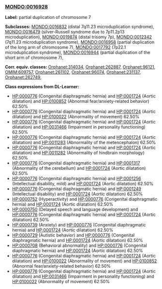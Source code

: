 
### [MONDO:0016928](http://purl.obolibrary.org/obo/MONDO_0016928)
**Label:** partial duplication of chromosome 7

**Subclasses:** [MONDO:0016832](http://purl.obolibrary.org/obo/MONDO_0016832) (distal 7q11.23 microduplication syndrome), [MONDO:0016479](http://purl.obolibrary.org/obo/MONDO_0016479) (silver-Russell syndrome due to 7p11.2p13 microduplication), [MONDO:0019874](http://purl.obolibrary.org/obo/MONDO_0019874) (distal trisomy 7p), [MONDO:0012342](http://purl.obolibrary.org/obo/MONDO_0012342) (7q11.23 microduplication syndrome), [MONDO:0016958](http://purl.obolibrary.org/obo/MONDO_0016958) (partial duplication of the long arm of chromosome 7), [MONDO:0017792](http://purl.obolibrary.org/obo/MONDO_0017792) (7p22.1 microduplication syndrome), [MONDO:0016944](http://purl.obolibrary.org/obo/MONDO_0016944) (partial duplication of the short arm of chromosome 7), 

**Corr. equiv. classes:** [Orphanet:314034](http://www.orpha.net/ORDO/Orphanet_314034), [Orphanet:262887](http://www.orpha.net/ORDO/Orphanet_262887), [Orphanet:96121](http://www.orpha.net/ORDO/Orphanet_96121), [OMIM:609757](http://purl.obolibrary.org/obo/OMIM_609757), [Orphanet:261102](http://www.orpha.net/ORDO/Orphanet_261102), [Orphanet:96074](http://www.orpha.net/ORDO/Orphanet_96074), [Orphanet:231137](http://www.orpha.net/ORDO/Orphanet_231137), [Orphanet:262749](http://www.orpha.net/ORDO/Orphanet_262749), 

**Class expressions from DL-Learner:**

- [HP:0000776](http://purl.obolibrary.org/obo/HP_0000776) (Congenital diaphragmatic hernia) and [HP:0001724](http://purl.obolibrary.org/obo/HP_0001724) (Aortic dilatation) and [HP:0100852](http://purl.obolibrary.org/obo/HP_0100852) (Abnormal fear/anxiety-related behavior) 62.50%
- [HP:0000776](http://purl.obolibrary.org/obo/HP_0000776) (Congenital diaphragmatic hernia) and [HP:0001724](http://purl.obolibrary.org/obo/HP_0001724) (Aortic dilatation) and [HP:0100022](http://purl.obolibrary.org/obo/HP_0100022) (Abnormality of movement) 62.50%
- [HP:0000776](http://purl.obolibrary.org/obo/HP_0000776) (Congenital diaphragmatic hernia) and [HP:0001724](http://purl.obolibrary.org/obo/HP_0001724) (Aortic dilatation) and [HP:0031466](http://purl.obolibrary.org/obo/HP_0031466) (Impairment in personality functioning) 62.50%
- [HP:0000776](http://purl.obolibrary.org/obo/HP_0000776) (Congenital diaphragmatic hernia) and [HP:0001724](http://purl.obolibrary.org/obo/HP_0001724) (Aortic dilatation) and [HP:0011283](http://purl.obolibrary.org/obo/HP_0011283) (Abnormality of the metencephalon) 62.50%
- [HP:0000776](http://purl.obolibrary.org/obo/HP_0000776) (Congenital diaphragmatic hernia) and [HP:0001724](http://purl.obolibrary.org/obo/HP_0001724) (Aortic dilatation) and [HP:0011282](http://purl.obolibrary.org/obo/HP_0011282) (Abnormality of hindbrain morphology) 62.50%
- [HP:0000776](http://purl.obolibrary.org/obo/HP_0000776) (Congenital diaphragmatic hernia) and [HP:0001317](http://purl.obolibrary.org/obo/HP_0001317) (Abnormality of the cerebellum) and [HP:0001724](http://purl.obolibrary.org/obo/HP_0001724) (Aortic dilatation) 62.50%
- [HP:0000776](http://purl.obolibrary.org/obo/HP_0000776) (Congenital diaphragmatic hernia) and [HP:0001256](http://purl.obolibrary.org/obo/HP_0001256) (Intellectual disability, mild) and [HP:0001724](http://purl.obolibrary.org/obo/HP_0001724) (Aortic dilatation) 62.50%
- [HP:0000776](http://purl.obolibrary.org/obo/HP_0000776) (Congenital diaphragmatic hernia) and [HP:0001249](http://purl.obolibrary.org/obo/HP_0001249) (Intellectual disability) and [HP:0001724](http://purl.obolibrary.org/obo/HP_0001724) (Aortic dilatation) 62.50%
- [HP:0000752](http://purl.obolibrary.org/obo/HP_0000752) (Hyperactivity) and [HP:0000776](http://purl.obolibrary.org/obo/HP_0000776) (Congenital diaphragmatic hernia) and [HP:0001724](http://purl.obolibrary.org/obo/HP_0001724) (Aortic dilatation) 62.50%
- [HP:0000750](http://purl.obolibrary.org/obo/HP_0000750) (Delayed speech and language development) and [HP:0000776](http://purl.obolibrary.org/obo/HP_0000776) (Congenital diaphragmatic hernia) and [HP:0001724](http://purl.obolibrary.org/obo/HP_0001724) (Aortic dilatation) 62.50%
- [HP:0000739](http://purl.obolibrary.org/obo/HP_0000739) (Anxiety) and [HP:0000776](http://purl.obolibrary.org/obo/HP_0000776) (Congenital diaphragmatic hernia) and [HP:0001724](http://purl.obolibrary.org/obo/HP_0001724) (Aortic dilatation) 62.50%
- [HP:0000729](http://purl.obolibrary.org/obo/HP_0000729) (Autistic behavior) and [HP:0000776](http://purl.obolibrary.org/obo/HP_0000776) (Congenital diaphragmatic hernia) and [HP:0001724](http://purl.obolibrary.org/obo/HP_0001724) (Aortic dilatation) 62.50%
- [HP:0000708](http://purl.obolibrary.org/obo/HP_0000708) (Behavioral abnormality) and [HP:0000776](http://purl.obolibrary.org/obo/HP_0000776) (Congenital diaphragmatic hernia) and [HP:0001724](http://purl.obolibrary.org/obo/HP_0001724) (Aortic dilatation) 62.50%
- [HP:0000776](http://purl.obolibrary.org/obo/HP_0000776) (Congenital diaphragmatic hernia) and [HP:0001724](http://purl.obolibrary.org/obo/HP_0001724) (Aortic dilatation) and [HP:0100022](http://purl.obolibrary.org/obo/HP_0100022) (Abnormality of movement) and [HP:0100852](http://purl.obolibrary.org/obo/HP_0100852) (Abnormal fear/anxiety-related behavior) 62.50%
- [HP:0000776](http://purl.obolibrary.org/obo/HP_0000776) (Congenital diaphragmatic hernia) and [HP:0001724](http://purl.obolibrary.org/obo/HP_0001724) (Aortic dilatation) and [HP:0031466](http://purl.obolibrary.org/obo/HP_0031466) (Impairment in personality functioning) and [HP:0100022](http://purl.obolibrary.org/obo/HP_0100022) (Abnormality of movement) 62.50%


